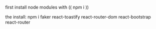 first install node modules with (( npm i ))

the install: npm i faker react-toastify react-router-dom react-bootstrap react-router
